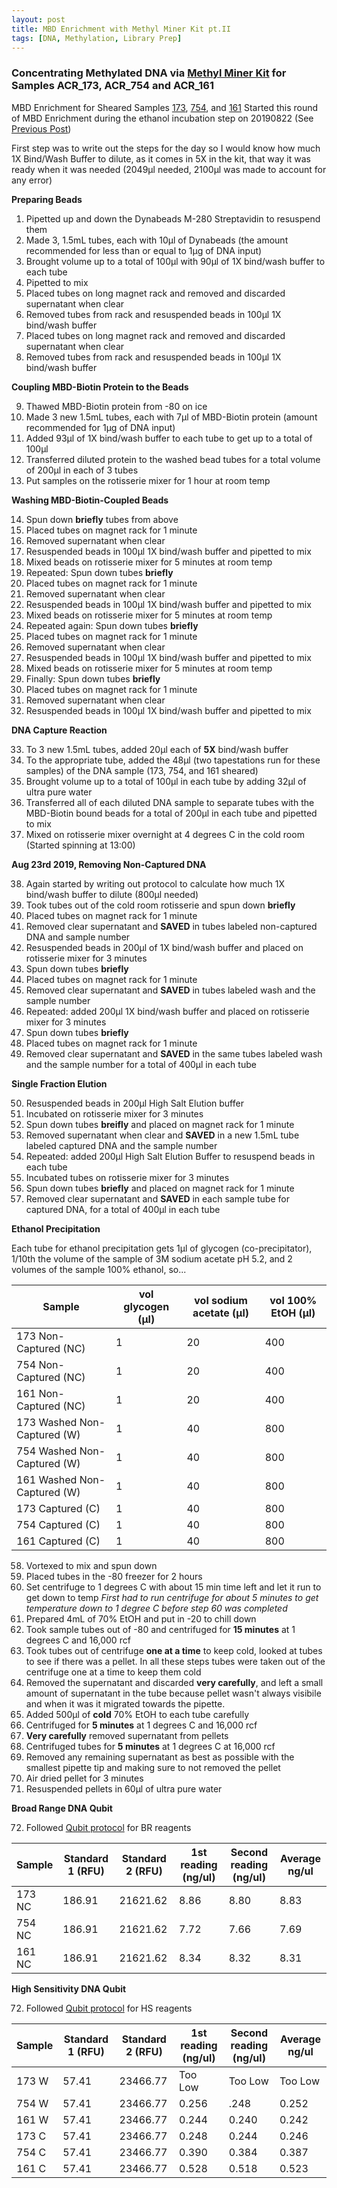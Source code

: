 ```yaml
---
layout: post
title: MBD Enrichment with Methyl Miner Kit pt.II
tags: [DNA, Methylation, Library Prep]
---
```


### Concentrating Methylated DNA via [Methyl Miner Kit](https://github.com/meschedl/MESPutnam_Open_Lab_Notebook/blob/master/_posts/2019-08-1-MethylMiner-test.md) for Samples ACR_173, ACR_754 and ACR_161

MBD Enrichment for Sheared Samples [173](https://github.com/dconetta/DAC_Putnam_Lab_Notebook/blob/master/_posts/2019-08-21-DNA-Shearing_pt.III-FACE_PUF.md), [754](https://github.com/dconetta/DAC_Putnam_Lab_Notebook/blob/master/_posts/2019-08-21-DNA-Shearing_pt.III-FACE_PUF.md), and [161](https://github.com/dconetta/DAC_Putnam_Lab_Notebook/blob/master/_posts/2019-08-21-DNA-Shearing_pt.III-FACE_PUF.md)
Started this round of MBD Enrichment during the ethanol incubation step on 20190822 (See [Previous Post](https://dconetta.github.io/DAC_Putnam_Lab_Notebook/FACE_PUF-MBD-Ennrichment_pt.I/))

First step was to write out the steps for the day so I would know how much 1X Bind/Wash Buffer to dilute, as it comes in 5X in the kit, that way it was ready when it was needed (2049µl needed, 2100µl was made to account for any error)

**Preparing Beads**

1. Pipetted up and down the Dynabeads M-280 Streptavidin to resuspend them
2. Made 3, 1.5mL tubes, each with 10µl of Dynabeads (the amount recommended for less than or equal to 1µg of DNA input)
3. Brought volume up to a total of 100µl with 90µl of 1X bind/wash buffer to each tube
4. Pipetted to mix
5. Placed tubes on long magnet rack and removed and discarded supernatant when clear
6. Removed tubes from rack and resuspended beads in 100µl 1X bind/wash buffer
7. Placed tubes on long magnet rack and removed and discarded supernatant when clear
8. Removed tubes from rack and resuspended beads in 100µl 1X bind/wash buffer

**Coupling MBD-Biotin Protein to the Beads**

9. Thawed MBD-Biotin protein from -80 on ice
10. Made 3 new 1.5mL tubes, each with 7µl of MBD-Biotin protein (amount recommended for 1µg of DNA input)
11. Added 93µl of 1X bind/wash buffer to each tube to get up to a total of 100µl
12. Transferred diluted protein to the washed bead tubes for a total volume of 200µl in each of 3 tubes
13. Put samples on the rotisserie mixer for 1 hour at room temp

**Washing MBD-Biotin-Coupled Beads**

14. Spun down **briefly** tubes from above
15. Placed tubes on magnet rack for 1 minute
16. Removed supernatant when clear
17. Resuspended beads in 100µl 1X bind/wash buffer and pipetted to mix
18. Mixed beads on rotisserie mixer for 5 minutes at room temp
19. Repeated: Spun down tubes **briefly**
20. Placed tubes on magnet rack for 1 minute
21. Removed supernatant when clear
22. Resuspended beads in 100µl 1X bind/wash buffer and pipetted to mix
23. Mixed beads on rotisserie mixer for 5 minutes at room temp
24. Repeated again: Spun down tubes **briefly**
25. Placed tubes on magnet rack for 1 minute
26. Removed supernatant when clear
27. Resuspended beads in 100µl 1X bind/wash buffer and pipetted to mix
28. Mixed beads on rotisserie mixer for 5 minutes at room temp
29. Finally: Spun down tubes **briefly**
30. Placed tubes on magnet rack for 1 minute
31. Removed supernatant when clear
32. Resuspended beads in 100µl 1X bind/wash buffer and pipetted to mix

**DNA Capture Reaction**

33. To 3 new 1.5mL tubes, added 20µl each of **5X** bind/wash buffer
34. To the appropriate tube, added the 48µl (two tapestations run for these samples) of the DNA sample (173, 754, and 161 sheared)
35. Brought volume up to a total of 100µl in each tube by adding 32µl of ultra pure water
36. Transferred all of each diluted DNA sample to separate tubes with the MBD-Biotin bound beads for a total of 200µl in each tube and pipetted to mix
37. Mixed on rotisserie mixer overnight at 4 degrees C in the cold room (Started spinning at 13:00)

**Aug 23rd 2019, Removing Non-Captured DNA**

38. Again started by writing out protocol to calculate how much 1X bind/wash buffer to dilute (800µl needed)
39. Took tubes out of the cold room rotisserie and spun down **briefly**
40. Placed tubes on magnet rack for 1 minute
41. Removed clear supernatant and **SAVED** in tubes labeled non-captured DNA and sample number
42. Resuspended beads in 200µl of 1X bind/wash buffer and placed on rotisserie mixer for 3 minutes
43. Spun down tubes **briefly**
44. Placed tubes on magnet rack for 1 minute
45. Removed clear supernatant and **SAVED** in tubes labeled wash and the sample number
46. Repeated: added 200µl 1X bind/wash buffer and placed on rotisserie mixer for 3 minutes
47. Spun down tubes **briefly**
48. Placed tubes on magnet rack for 1 minute
49. Removed clear supernatant and **SAVED** in the same tubes labeled wash and the sample number for a total of 400µl in each tube

**Single Fraction Elution**

50. Resuspended beads in 200µl High Salt Elution buffer
51. Incubated on rotisserie mixer for 3 minutes
52. Spun down tubes **breifly** and placed on magnet rack for 1 minute
53. Removed supernatant when clear and **SAVED** in a new 1.5mL tube labeled captured DNA and the sample number
54. Repeated: added 200µl High Salt Elution Buffer to resuspend beads in each tube
55. Incubated tubes on rotisserie mixer for 3 minutes
56. Spun down tubes **briefly** and placed on magnet rack for 1 minute
57. Removed clear supernatant and **SAVED** in each sample tube for captured DNA, for a total of 400µl in each tube

**Ethanol Precipitation**

Each tube for ethanol precipitation gets 1µl of glycogen (co-precipitator), 1/10th the volume of the sample of 3M sodium acetate pH 5.2, and 2 volumes of the sample 100% ethanol, so...

|Sample|vol glycogen (µl)|vol sodium acetate (µl)| vol 100% EtOH (µl)|
|----|-----|----|----|
|173 Non-Captured (NC)| 1 |20|400|
|754 Non-Captured (NC)| 1|20|400|
|161 Non-Captured (NC)| 1|20|400|
|173 Washed Non-Captured (W)|1|40|800|
|754 Washed Non-Captured (W)|1|40|800|
|161 Washed Non-Captured (W)|1|40|800|
|173 Captured (C)|1|40|800|
|754 Captured (C)|1|40|800|
|161 Captured (C)|1|40|800|


58. Vortexed to mix and spun down
59. Placed tubes in the -80 freezer for 2 hours
60. Set centrifuge to 1 degrees C with about 15 min time left and let it run to get down to temp 
	_First had to run centrifuge for about 5 minutes to get temperature down to 1 degree C before step 60 was completed_
61. Prepared 4mL of 70% EtOH and put in -20 to chill down
62. Took sample tubes out of -80 and centrifuged for **15 minutes** at 1 degrees C and 16,000 rcf
63. Took tubes out of centrifuge **one at a time** to keep cold, looked at tubes to see if there was a pellet.  In all these steps tubes were taken out of the centrifuge one at a time to keep them cold
64. Removed the supernatant and discarded **very carefully**, and left a small amount of supernatant in the tube because pellet wasn't always visibile and when it was it migrated towards the pipette.
65. Added 500µl of **cold** 70% EtOH to each tube carefully
66. Centrifuged for **5 minutes** at 1 degrees C and 16,000 rcf
67. **Very carefully** removed supernatant from pellets
68. Centrifuged tubes for **5 minutes** at 1 degrees C at 16,000 rcf
69. Removed any remaining supernatant as best as possible with the smallest pipette tip and making sure to not removed the pellet
70. Air dried pellet for 3 minutes
71. Resuspended pellets in 60µl of ultra pure water

**Broad Range DNA Qubit**

72. Followed [Qubit protocol](https://meschedl.github.io/MESPutnam_Open_Lab_Notebook/Qubit-Protocol/) for BR reagents

|Sample|Standard 1 (RFU)| Standard 2 (RFU)| 1st reading (ng/ul)|Second reading (ng/ul)| Average ng/ul|
|----|-----|-----|-----|-----|----|
|173 NC| 186.91| 21621.62|8.86|8.80|8.83|
|754 NC| 186.91|21621.62|7.72|7.66|7.69|
|161 NC|186.91|21621.62|8.34|8.32|8.31|

**High Sensitivity DNA Qubit**

72. Followed [Qubit protocol](https://meschedl.github.io/MESPutnam_Open_Lab_Notebook/Qubit-Protocol/) for HS reagents

|Sample|Standard 1 (RFU)| Standard 2 (RFU)| 1st reading (ng/ul)|Second reading (ng/ul)| Average ng/ul|
|----|-----|-----|-----|-----|----|
|173 W|57.41|23466.77|Too Low|Too Low|Too Low|
|754 W|57.41|23466.77|0.256|.248|0.252|
|161 W|57.41|23466.77|0.244|0.240|0.242|
|173 C|57.41|23466.77|0.248|0.244|0.246|
|754 C|57.41|23466.77|0.390|0.384|0.387|
|161 C|57.41|23466.77|0.528|0.518|0.523|
